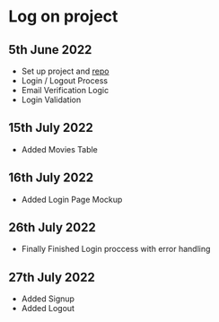 # Log on project


## 5th June 2022

- Set up project and [repo](https://github.com/rithulkamesh/watchflix)
- Login / Logout Process
- Email Verification Logic
- Login Validation

## 15th July 2022
- Added Movies Table

## 16th July 2022
- Added Login Page Mockup

## 26th July 2022
- Finally Finished Login proccess with error handling

## 27th July 2022
- Added Signup
- Added Logout